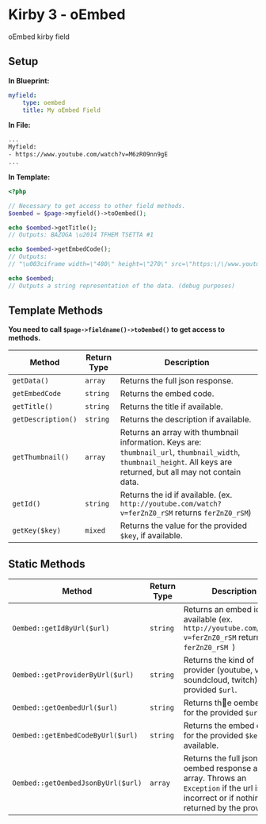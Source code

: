 # Kirby 3 - oEmbed

oEmbed kirby field

## Setup

**In Blueprint:**

```yaml
myfield:
	type: oembed
	title: My oEmbed Field
```

**In File:**

```txt
...
Myfield:
- https://www.youtube.com/watch?v=M6zR09nn9gE
...

```
**In Template:**

```php
<?php

// Necessary to get access to other field methods.
$oembed = $page->myfield()->toOembed();

echo $oembed->getTitle();
// Outputs: BAZOGA \u2014 TFHEM TSETTA #1

echo $oembed->getEmbedCode();
// Outputs:
// "\u003ciframe width=\"480\" height=\"270\" src=\"https:\/\/www.youtube.com\/embed\/M6zR09nn9gE?feature=oembed\" frameborder=\"0\" allow=\"accelerometer; autoplay; encrypted-media; gyroscope; picture-in-picture\" allowfullscreen\u003e\u003c\/iframe\u003e"

echo $oembed;
// Outputs a string representation of the data. (debug purposes)
```

## Template Methods

**You need to call `$page->fieldname()->toOembed()` to get access to methods.**

Method | Return Type | Description
--- | --- | ---
`getData()` | `array` | Returns the full json response.
`getEmbedCode` | `string` | Returns the embed code.
`getTitle()` | `string` | Returns the title if available.
`getDescription()` | `string` | Returns the description if available.
`getThumbnail()` | `array` | Returns an array with thumbnail information. Keys are: `thumbnail_url`, `thumbnail_width`, `thumbnail_height`. All keys are returned, but all may not contain data.
`getId()` | `string` | Returns the id if available. (ex. `http://youtube.com/watch?v=ferZnZ0_rSM` returns `ferZnZ0_rSM`)
`getKey($key)` | `mixed` | Returns the value for the provided `$key`, if available.


## Static Methods

Method | Return Type | Description
--- | --- | ---
`Oembed::getIdByUrl($url)` | `string` | Returns an embed id if available (ex. `http://youtube.com/watch?v=ferZnZ0_rSM` returns `ferZnZ0_rSM `)
`Oembed::getProviderByUrl($url)` | `string` | Returns the kind of provider (youtube, vimeo, soundcloud, twitch) for the provided `$url`.
`Oembed::getOembedUrl($url)` | `string` | Returns the oembed url for the provided `$url`.
`Oembed::getEmbedCodeByUrl($url)` | `string` | Returns the embed code for the provided `$key`, if available.
`Oembed::getOembedJsonByUrl($url)` | `array` | Returns the full json oembed response as an array. Throws an `Exception` if the url is incorrect or if nothing was returned by the provider.